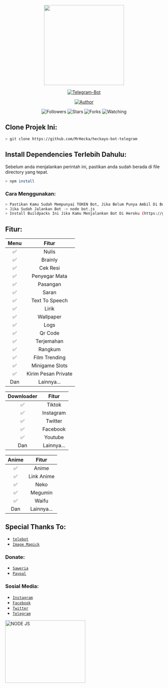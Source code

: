 <p align="center">
<img src="https://avatars0.githubusercontent.com/u/71875420?s=400&u=5c417305130d96788de7e5add2627c32c236cfd9&v=4" width="256" height="256"/>
</p>

<p align="center">
<a href="#"><img title="Telegram-Bot" src="https://img.shields.io/badge/Telegram%20Bot-blue?colorA=%23ff0000&colorB=00BFFF&style=for-the-badge"></a>
</p>

<p align="center">
<a href="https://github.com/MrHecka"><img title="Author" src="https://img.shields.io/badge/Author-MrHecka-darkblue.svg?style=for-the-badge&logo=github"></a>
</p>

<p align="center">
<img title="Followers" src="https://img.shields.io/github/followers/MrHecka?label=Followers&color=gold&style=flat-square">
<img title="Stars" src="https://img.shields.io/github/stars/MrHecka/whatsapp-bot?label=Stars&color=magenta&style=flat-square">
<img title="Forks" src="https://img.shields.io/github/forks/MrHecka/whatsapp-bot?label=Forks&color=brickred&style=flat-square">
<img title="Watching" src="https://img.shields.io/github/watchers/MrHecka/whatsapp-bot?label=Watchers&color=red&style=flat-square">
</p>


## Clone Projek Ini:

```bash
> git clone https://github.com/MrHecka/heckayo-bot-telegram
```

## Install Dependencies Terlebih Dahulu:
Sebelum anda menjalankan perintah ini, pastikan anda sudah berada di file directory yang tepat.

```bash
> npm install
```

### Cara Menggunakan:
```bash
> Pastikan Kamu Sudah Mempunyai TOKEN Bot, Jika Belum Punya Ambil Di Bot Father Terlebih Dahulu!
> Jika Sudah Jalankan Bot -> node bot.js
> Install Buildpacks Ini Jika Kamu Menjalankan Bot Di Heroku (https://github.com/DuckyTeam/heroku-buildpack-imagemagick)
```

## Fitur:

| Menu |                Fitur           |
| :-----------: | :--------------------------------: |
|       ✅       | Nulis          |
|       ✅       | Brainly          |
|       ✅       | Cek Resi                    |
|       ✅       | Penyegar Mata                        |
|       ✅       | Pasangan   |
|       ✅       | Saran   |
|       ✅       | Text To Speech   |
|       ✅       | Lirik   |
|       ✅       | Wallpaper   |
|       ✅       | Logs   |
|       ✅       | Qr Code   |
|       ✅       | Terjemahan   |
|       ✅       | Rangkum   |
|       ✅       | Film Trending   |
|       ✅       | Minigame Slots   |
|       ✅       | Kirim Pesan Private   |
|      Dan        |   Lainnya...                     |


| Downloader |                     Fitur                |
| :------------: | :---------------------------------------------: |
|       ✅        |   Tiktok                    |
|       ✅        |   Instagram         |
|       ✅        |   Twitter                  |
|       ✅        |   Facebook                  |
|       ✅        |   Youtube                  |
|      Dan        |   Lainnya...                     |


| Anime  |                     Fitur                     |
| :------------: | :---------------------------------------------: |
|       ✅        |   Anime             |
|       ✅        |   Link Anime                |
|       ✅        |   Neko     |
|       ✅        |   Megumin           |
|       ✅        |   Waifu     |
|      Dan        |   Lainnya...                     |

## Special Thanks To:
* [`telebot`](https://github.com/mullwar/telebot)
* [`Image Magick`](https://github.com/DuckyTeam/heroku-buildpack-imagemagick)

### Donate:
* [`Saweria`](https://saweria.co/Heckayo)
* [`Paypal`](https://paypal.me/mrplo/)

### Sosial Media:
* [`Instagram`](https://www.instagram.com/anone14_)
* [`Facebook`](https://www.facebook.com/MrHecka)
* [`Twitter`](https://twitter.com/heckabinary)
* [`Telegram`](https://telegram.me/MrHecka)

<img title="NODE JS" width="256" height="200" src="https://upload.wikimedia.org/wikipedia/commons/thumb/d/d9/Node.js_logo.svg/1920px-Node.js_logo.svg.png">


